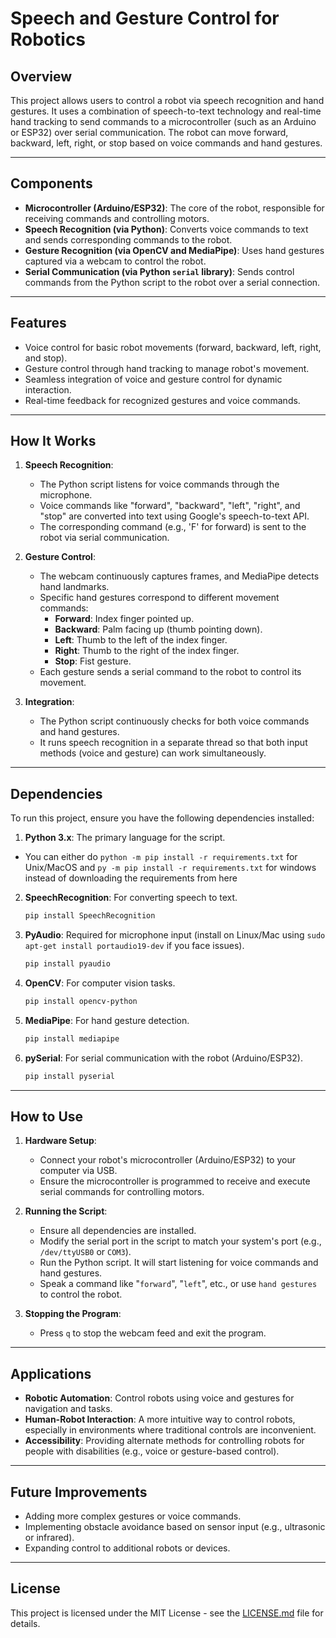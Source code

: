 
# **Speech and Gesture Control for Robotics**

## **Overview**
This project allows users to control a robot via speech recognition and hand gestures. It uses a combination of speech-to-text technology and real-time hand tracking to send commands to a microcontroller (such as an Arduino or ESP32) over serial communication. The robot can move forward, backward, left, right, or stop based on voice commands and hand gestures.

---

## **Components**
- **Microcontroller (Arduino/ESP32)**: The core of the robot, responsible for receiving commands and controlling motors.
- **Speech Recognition (via Python)**: Converts voice commands to text and sends corresponding commands to the robot.
- **Gesture Recognition (via OpenCV and MediaPipe)**: Uses hand gestures captured via a webcam to control the robot.
- **Serial Communication (via Python `serial` library)**: Sends control commands from the Python script to the robot over a serial connection.

---

## **Features**
- Voice control for basic robot movements (forward, backward, left, right, and stop).
- Gesture control through hand tracking to manage robot's movement.
- Seamless integration of voice and gesture control for dynamic interaction.
- Real-time feedback for recognized gestures and voice commands.

---

## **How It Works**
1. **Speech Recognition**:
   - The Python script listens for voice commands through the microphone.
   - Voice commands like "forward", "backward", "left", "right", and "stop" are converted into text using Google's speech-to-text API.
   - The corresponding command (e.g., 'F' for forward) is sent to the robot via serial communication.

2. **Gesture Control**:
   - The webcam continuously captures frames, and MediaPipe detects hand landmarks.
   - Specific hand gestures correspond to different movement commands:
     - **Forward**: Index finger pointed up.
     - **Backward**: Palm facing up (thumb pointing down).
     - **Left**: Thumb to the left of the index finger.
     - **Right**: Thumb to the right of the index finger.
     - **Stop**: Fist gesture.
   - Each gesture sends a serial command to the robot to control its movement.

3. **Integration**:
   - The Python script continuously checks for both voice commands and hand gestures. 
   - It runs speech recognition in a separate thread so that both input methods (voice and gesture) can work simultaneously.

---

## **Dependencies**
To run this project, ensure you have the following dependencies installed:

1. **Python 3.x**: The primary language for the script.
- You can either do `python -m pip install -r requirements.txt` for Unix/MacOS and `py -m pip install -r requirements.txt` for windows instead of downloading the requirements from here

2. **SpeechRecognition**: For converting speech to text.
   ```bash
   pip install SpeechRecognition
   ```
3. **PyAudio**: Required for microphone input (install on Linux/Mac using `sudo apt-get install portaudio19-dev` if you face issues).
   ```bash
   pip install pyaudio
   ```
4. **OpenCV**: For computer vision tasks.
   ```bash
   pip install opencv-python
   ```
5. **MediaPipe**: For hand gesture detection.
   ```bash
   pip install mediapipe
   ```
6. **pySerial**: For serial communication with the robot (Arduino/ESP32).
   ```bash
   pip install pyserial
   ```

---

## **How to Use**
1. **Hardware Setup**:
   - Connect your robot's microcontroller (Arduino/ESP32) to your computer via USB.
   - Ensure the microcontroller is programmed to receive and execute serial commands for controlling motors.
   
2. **Running the Script**:
   - Ensure all dependencies are installed.
   - Modify the serial port in the script to match your system's port (e.g., `/dev/ttyUSB0` or `COM3`).
   - Run the Python script. It will start listening for voice commands and hand gestures.
   - Speak a command like "`forward`", "`left`", etc., or use `hand gestures` to control the robot.
   
3. **Stopping the Program**:
   - Press `q` to stop the webcam feed and exit the program.

---

## **Applications**
- **Robotic Automation**: Control robots using voice and gestures for navigation and tasks.
- **Human-Robot Interaction**: A more intuitive way to control robots, especially in environments where traditional controls are inconvenient.
- **Accessibility**: Providing alternate methods for controlling robots for people with disabilities (e.g., voice or gesture-based control).

---

## **Future Improvements**
- Adding more complex gestures or voice commands.
- Implementing obstacle avoidance based on sensor input (e.g., ultrasonic or infrared).
- Expanding control to additional robots or devices.

---

## **License**
This project is licensed under the MIT License - see the [LICENSE.md](LICENSE.md) file for details.


